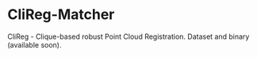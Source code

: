 # CliReg-Matcher
CliReg - Clique-based robust Point Cloud Registration. Dataset and binary (available soon).
